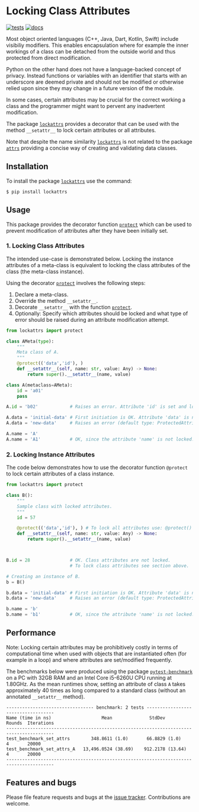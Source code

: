 # Locking Class Attributes
[![tests](https://github.com/simphotonics/lockattrs/actions/workflows/tests.yml/badge.svg)](https://github.com/simphotonics/lockattrs/actions/workflows/tests.yml)
[![docs](https://raw.githubusercontent.com/simphotonics/lockattrs/main/images/docs-badge.svg)](https://lockattrs.simphotonics.com)

Most object oriented languages (C++, Java, Dart, Kotlin, Swift)
include visibiliy modifiers. This enables
encapsulation where for example the inner workings of a class
can be detached from the outside world and thus protected from
direct modification.

Python on the other hand does not have a language-backed concept
of privacy. Instead functions or variables with an identifier
that starts with an underscore are
deemed private and should not be modified or otherwise
relied upon since they may change in a future version of the module.

In some cases, certain attributes may be crucial for the
correct working a class and the programmer might
want to pervent any inadvertent modification.

The package [`lockattrs`][lockattrs] provides a decorator that can
be used with the method `__setattr__` to lock certain attributes
or all attributes.

Note that despite the name similarity [`lockattrs`][lockattrs] is
not related to the package [`attrs`][attrs] providing
a concise way of creating and validating data classes.


## Installation

To install the package [`lockattrs`][lockattrs] use the command:
```Console
$ pip install lockattrs
```

## Usage

This package provides the decorator function [`protect`][protect] which can be
used to prevent modification of attributes
after they have been initially set.

### 1. Locking Class Attributes

The intended use-case is demonstrated below. Locking the
instance attributes of a meta-class is equivalent to
locking the class attributes of the class (the meta-class instance).

Using the decorator [`protect`][protect] involves the following steps:

1. Declare a meta-class.
2. Override the method `__setattr__`.
3. Decorate `__setattr__` with the function [`protect`][protect].
4. Optionally: Specify which attributes should be locked and
   what type of error should be raised during an attribute
   modification attempt.

``` Python
from lockattrs import protect

class AMeta(type):
    """
    Meta class of A.
    """
    @protect(('data','id'), )
    def __setattr__(self, name: str, value: Any) -> None:
        return super().__setattr__(name, value)

class A(metaclass=AMeta):
    id = 'a01'
    pass

A.id = 'b02'            # Raises an error. Attribute 'id' is set and locked.

A.data = 'initial-data' # First initiation is OK. Attribute 'data' is now locked.
A.data = 'new-data'     # Raises an error (default type: ProtectedAttributeError).

A.name = 'A'
A.name = 'A1'           # OK, since the attribute 'name' is not locked.
```

### 2. Locking Instance Attributes

The code below demonstrates how to use the decorator
function `@protect` to lock certain attributes of a class instance.

``` Python
from lockattrs import protect

class B():
    """
    Sample class with locked attributes.
    """
    id = 57

    @protect(('data','id'), ) # To lock all attributes use: @protect()
    def __setattr__(self, name: str, value: Any) -> None:
        return super().__setattr__(name, value)



B.id = 28               # OK. Class attributes are not locked.
                        # To lock class attributes see section above.

# Creating an instance of B.
b = B()

b.data = 'initial-data' # First initiation is OK. Attribute 'data' is now locked.
b.data = 'new-data'     # Raises an error (default type: ProtectedAttributeError).

b.name = 'b'
b.name = 'b1'           # OK, since the attribute 'name' is not locked.
```


## Performance

Note: Locking certain attributes may be prohibitively
costly in terms of computational time
when used with objects that are
instantiated often (for example in a loop)
and where attributes are set/modified frequently.

The benchmarks below were produced using the package
[`pytest-benchmark`][pytest-benchmark] on a PC with 32GB RAM
and an Intel Core i5-6260U CPU running at 1.80GHz.
As the mean runtimes show, setting an attribute of class `A`
takes approximately 40 times as long compared to a standard class
(without an annotated `__setattr__` method).


``` Console
--------------------------------- benchmark: 2 tests -----------------------------------
Name (time in ns)                   Mean              StdDev          Rounds  Iterations
----------------------------------------------------------------------------------------
test_benchmark_set_attrs        348.8611 (1.0)       66.8829 (1.0)         4       20000
test_benchmark_set_attrs_A   13,496.0524 (38.69)    912.2178 (13.64)       4       20000
----------------------------------------------------------------------------------------
```


## Features and bugs

Please file feature requests and bugs at the [issue tracker].
Contributions are welcome.

[issue tracker]: https://github.com/simphotonics/lockattrs/issues

[attrs]: https://pypi.org/project/attrs

[protect]: http://lockattrs.simphotonics.com/reference/lockattrs/decorators/#protect

[pypi]: https:://pypi.org

[pytest]: https://pypi.org/project/pytest/

[pytest-benchmark]: https://pypi.org/project/pytest-benchmark/

[lockattrs]: https://github.com/simphotonics/lockattrs